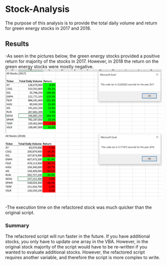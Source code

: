 # Stock-Analysis 
The purpose of this analysis is to provide the total daily volume and return for green energy stocks in 2017 and 2018.
## Results
 -As seen in the pictures below, the green energy stocks provided a positive return for majority of the stocks in 2017. However, in 2018 the return on the green energy stocks were mostly negative. 
 ![VBA_Challenge_2017](/Resources/VBA_Challenge_2017.png) 
 ![VBA_Challenge_2018](/Resources/VBA_Challenge_2018.png)
 
 -The execution time on the refactored stock was much quicker than the original script.
  ### Summary
 The refactored script will run faster in the future. If you have additional stocks, you only have to update one array in the VBA. However, in the original stock majority of the script would have to be re-written if you wanted to evaluate additional stocks. 
 However, the refactored script requires another variable, and therefore the script is more complex to write. 
